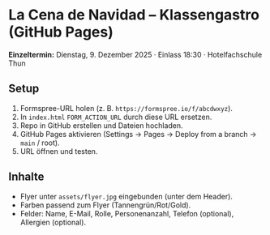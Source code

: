 # La Cena de Navidad – Klassengastro (GitHub Pages)

**Einzeltermin:** Dienstag, 9. Dezember 2025 · Einlass 18:30 · Hotelfachschule Thun

## Setup
1. Formspree-URL holen (z. B. `https://formspree.io/f/abcdwxyz`).
2. In `index.html` `FORM_ACTION_URL` durch diese URL ersetzen.
3. Repo in GitHub erstellen und Dateien hochladen.
4. GitHub Pages aktivieren (Settings → Pages → Deploy from a branch → `main` / root).
5. URL öffnen und testen.

## Inhalte
- Flyer unter `assets/flyer.jpg` eingebunden (unter dem Header).
- Farben passend zum Flyer (Tannengrün/Rot/Gold).
- Felder: Name, E-Mail, Rolle, Personenanzahl, Telefon (optional), Allergien (optional).
